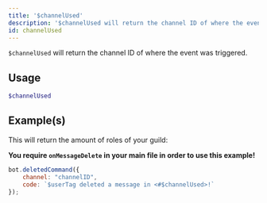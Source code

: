 ```yaml
---
title: '$channelUsed'
description: '$channelUsed will return the channel ID of where the event was triggered.'
id: channelUsed
---
```


`$channelUsed` will return the channel ID of where the event was triggered.

## Usage

```php
$channelUsed
```

## Example(s)

This will return the amount of roles of your guild:

**You require `onMessageDelete` in your main file in order to use this example!**

```javascript
bot.deletedCommand({
    channel: "channelID",
    code: `$userTag deleted a message in <#$channelUsed>!`
});
```
